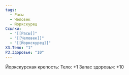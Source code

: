 ```yaml
---
tags:
  - Расы
  - Человек
  - Йоркскурец
Ссылки:
  - "[[Расы]]"
  - "[[Человек]]"
  - "[[Йоркскурец]]"
ХЗ.Тело: "1"
РЗ.Здоровье: "10"
---
```

Йоркскурская крепость:
Тело: +1
Запас здоровья: +10







